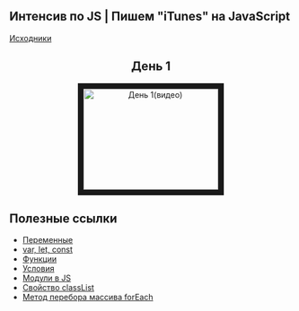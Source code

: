 ## Интенсив по JS | Пишем "iTunes" на JavaScript

[Исходники](https://github.com/vik-vavilikhin/Courses/raw/master/GloAcademy/JS/IntensiveJS%236Tunes/Tunes.zip)

<!-- [![День 1(видео)](http://img.youtube.com/vi/7tr_hegKXKI/1.jpg)](http://www.youtube.com/watch?v=7tr_hegKXKI) -->
## <center>День 1</center>
<center><a href="http://www.youtube.com/watch?feature=player_embedded&v=7tr_hegKXKI" target="_blank"><img src="http://img.youtube.com/vi/7tr_hegKXKI/1.jpg" 
alt="День 1(видео)" width="240" height="180" border="10" /></a></center>

## Полезные ссылки
  - [Переменные](https://learn.javascript.ru/variables)
  - [var, let, const](https://habr.com/ru/company/ruvds/blog/420359/)
  - [Функции](https://learn.javascript.ru/function-basics)
  - [Условия](https://learn.javascript.ru/ifelse)
  - [Модули в JS](https://learn.javascript.ru/modules-intro)
  - [Свойство classList](https://developer.mozilla.org/ru/docs/Web/API/Element/classList)
  - [Метод перебора массива forEach](https://developer.mozilla.org/ru/docs/Web/JavaScript/Reference/Global_Objects/Array/forEach)
  